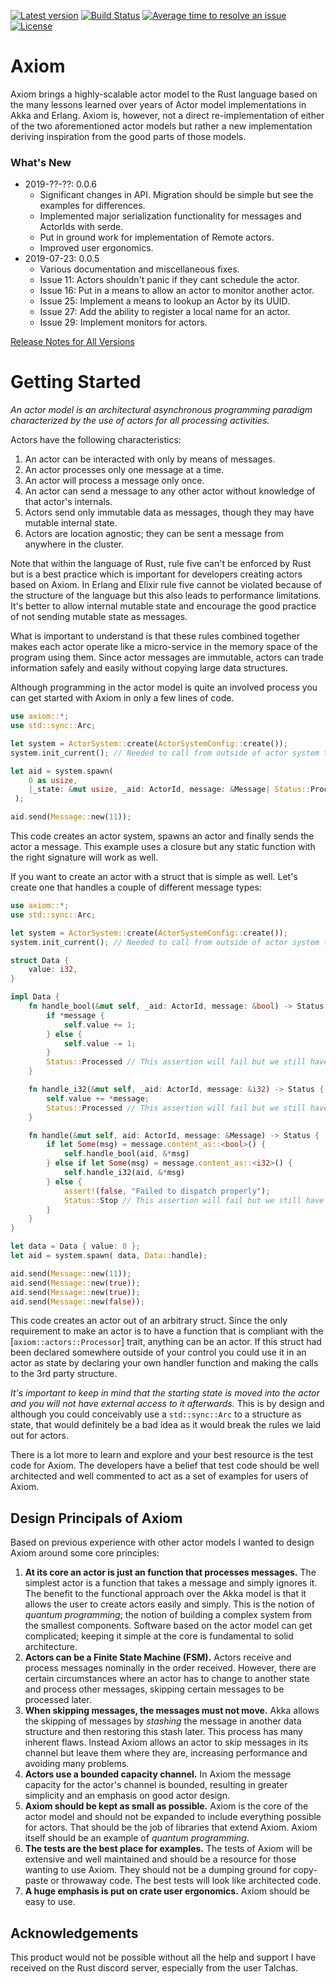 [![Latest version](https://img.shields.io/crates/v/axiom.svg)](https://crates.io/crates/axiom)
[![Build Status](https://api.travis-ci.org/rsimmonsjr/axiom.svg?branch=master)](https://travis-ci.org/rsimmonsjr/axiom)
[![Average time to resolve an issue](https://isitmaintained.com/badge/resolution/rsimmonsjr/axiom.svg)](https://isitmaintained.com/project/rsimmonsjr/axiom)
[![License](https://img.shields.io/crates/l/axiom.svg)](https://github.com/rsimmonsjr/axiom#license)

# Axiom 

Axiom brings a highly-scalable actor model to the Rust language based on the many lessons learned 
over years of Actor model implementations in Akka and Erlang. Axiom is, however, not a direct 
re-implementation of either of the two aforementioned actor models but rather a new 
implementation deriving inspiration from the good parts of those models.

### What's New
* 2019-??-??: 0.0.6 
  * Significant changes in API. Migration should be simple but see the examples for differences.
  * Implemented major serialization functionality for messages and ActorIds with serde.
  * Put in ground work for implementation of Remote actors.
  * Improved user ergonomics. 
* 2019-07-23: 0.0.5 
  * Various documentation and miscellaneous fixes.
  * Issue 11: Actors shouldn't panic if they cant schedule the actor.
  * Issue 16: Put in a means to allow an actor to monitor another actor.
  * Issue 25: Implement a means to lookup an Actor by its UUID.
  * Issue 27: Add the ability to register a local name for an actor.
  * Issue 29: Implement monitors for actors.

[Release Notes for All Versions](https://github.com/rsimmonsjr/axiom/blob/master/RELEASE_NOTES.md)

# Getting Started

*An actor model is an architectural asynchronous programming paradigm characterized by the use
of actors for all processing activities.*

Actors have the following characteristics:
1. An actor can be interacted with only by means of messages.
2. An actor processes only one message at a time.
3. An actor will process a message only once.
4. An actor can send a message to any other actor without knowledge of that actor's internals.
5. Actors send only immutable data as messages, though they may have mutable internal state.
6. Actors are location agnostic; they can be sent a message from anywhere in the cluster.

Note that within the language of Rust, rule five can't be enforced by Rust but is a best practice
which is important for developers creating actors based on Axiom. In Erlang and Elixir rule
five cannot be violated because of the structure of the language but this also leads to
performance limitations. It's better to allow internal mutable state and encourage the good
practice of not sending mutable state as messages.

What is important to understand is that these rules combined together makes each actor operate
like a micro-service in the memory space of the program using them. Since actor messages are
immutable, actors can trade information safely and easily without copying large data
structures.

Although programming in the actor model is quite an involved process you can get started with
Axiom in only a few lines of code.

```rust
use axiom::*;
use std::sync::Arc;

let system = ActorSystem::create(ActorSystemConfig::create());
system.init_current(); // Needed to call from outside of actor system threads.

let aid = system.spawn(
    0 as usize,
    |_state: &mut usize, _aid: ActorId, message: &Message| Status::Processed,
 );

aid.send(Message::new(11));
```

This code creates an actor system, spawns an actor and finally sends the actor a message.
This example uses a closure but any static function with the right signature will work 
as well. 

If you want to create an actor with a struct that is simple as well. Let's create one that 
handles a couple of different message types:

```rust
use axiom::*;
use std::sync::Arc;

let system = ActorSystem::create(ActorSystemConfig::create());
system.init_current(); // Needed to call from outside of actor system threads.

struct Data {
    value: i32,
}

impl Data {
    fn handle_bool(&mut self, _aid: ActorId, message: &bool) -> Status {
        if *message {
            self.value += 1;
        } else {
            self.value -= 1;
        }
        Status::Processed // This assertion will fail but we still have to return.
    }

    fn handle_i32(&mut self, _aid: ActorId, message: &i32) -> Status {
        self.value += *message;
        Status::Processed // This assertion will fail but we still have to return.
    }

    fn handle(&mut self, aid: ActorId, message: &Message) -> Status {
        if let Some(msg) = message.content_as::<bool>() {
            self.handle_bool(aid, &*msg)
        } else if let Some(msg) = message.content_as::<i32>() {
            self.handle_i32(aid, &*msg)
        } else {
            assert!(false, "Failed to dispatch properly");
            Status::Stop // This assertion will fail but we still have to return.
        }
    }
}

let data = Data { value: 0 };
let aid = system.spawn( data, Data::handle);

aid.send(Message::new(11));
aid.send(Message::new(true));
aid.send(Message::new(true));
aid.send(Message::new(false));
```

This code creates an actor out of an arbitrary struct. Since the only requirement to make
an actor is to have a function that is compliant with the [`axiom::actors::Processor`] trait,
anything can be an actor. If this struct had been declared somewhere outside of your control
you could use it in an actor as state by declaring your own handler function and making the
calls to the 3rd party structure.

*It's important to keep in mind that the starting state is moved into the actor and you
will not have external access to it afterwards.* This is by design and although you could
conceivably use a `std::sync::Arc` to a structure as state, that would definitely be a bad
idea as it would break the rules we laid out for actors.

There is a lot more to learn and explore and your best resource is the test code for Axiom.
The developers have a belief that test code should be well architected and well commented to
act as a set of examples for users of Axiom.


## Design Principals of Axiom

Based on previous experience with other actor models I wanted to design Axiom around some
core principles: 
1. **At its core an actor is just an function that processes messages.** The simplest actor is a 
   function that takes a message and simply ignores it. The benefit to the functional approach 
   over the Akka model is that it allows the user to create actors easily and simply. This is 
   the notion of _quantum programming_; the notion of building a complex system from the smallest 
   components. Software based on the actor model can get complicated; keeping it simple at the 
   core is fundamental to solid architecture.
2. **Actors can be a Finite State Machine (FSM).** Actors receive and process messages nominally
   in the order received. However, there are certain circumstances where an actor has to change
   to another state and process other messages, skipping certain messages to be processed later. 
3. **When skipping messages, the messages must not move.** Akka allows the skipping of messages
   by _stashing_ the message in another data structure and then restoring this stash later. This
   process has many inherent flaws. Instead Axiom allows an actor to skip messages in its
   channel but leave them where they are, increasing performance and avoiding many problems.
4. **Actors use a bounded capacity channel.** In Axiom the message capacity for the actor's 
   channel is bounded, resulting in greater simplicity and an emphasis on good actor design.
5. **Axiom should be kept as small as possible.** Axiom is the core of the actor model and 
   should not be expanded to include everything possible for actors. That should be the 
   job of libraries that extend Axiom. Axiom itself should be an example of _quantum
   programming_.
6. **The tests are the best place for examples.** The tests of Axiom will be extensive and
   well maintained and should be a resource for those wanting to use Axiom. They should not
   be a dumping ground for copy-paste or throwaway code. The best tests will look like 
   architected code.  
7. **A huge emphasis is put on crate user ergonomics.** Axiom should be easy to use.

## Acknowledgements

This product would not be possible without all the help and support I have received on the Rust
discord server, especially from the user Talchas.

